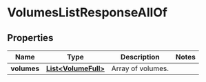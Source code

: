 

# VolumesListResponseAllOf


## Properties

| Name | Type | Description | Notes |
|------------ | ------------- | ------------- | -------------|
|**volumes** | [**List&lt;VolumeFull&gt;**](VolumeFull.md) | Array of volumes. |  |



